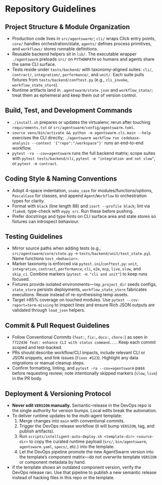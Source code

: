 # Repository Guidelines

## Project Structure & Module Organization
- Production code lives in `src/agentswarm/`; `cli/` wraps Click entry points, `core/` handles orchestration/state, `agents/` defines process primitives, and `workflows/` stores runnable definitions.
- Reusable backend helpers sit in `lib/`. The executable wrapper `./agentswarm` preloads `src/` on `PYTHONPATH` so humans and agents share the same CLI surface.
- Tests reside under `tests/backend/` with taxonomy-aligned suites: `cli/`, `contract/`, `integration/`, `performance/`, and `unit/`. Each suite pulls fixtures from `tests/backend/conftest.py` (e.g., `cli_invoke`, `workflow_state_store`).
- Runtime artifacts land in `.agentswarm/state.json` and `workflow_state/`; treat them as ephemeral and keep them out of version control.

## Build, Test, and Development Commands
- `./install.sh` prepares or updates the virtualenv; rerun after touching `requirements.txt` or `src/agentswarm/config/agentswarm.toml`.
- `source venv/bin/activate && python -m agentswarm.cli.main --help` exercises the CLI directly; `./agentswarm workflow run codebase-analysis --context '{"repo":"/workspace"}'` runs an end-to-end workflow.
- `pytest -ra --cov=agentswarm` runs the full backend matrix; scope suites with `pytest tests/backend/cli`, `pytest -m "integration and not slow"`, or `pytest -m contract`.

## Coding Style & Naming Conventions
- Adopt 4-space indentation, `snake_case` for modules/functions/options, `PascalCase` for classes, and append `Agent`/`Workflow` to orchestration types for clarity.
- Format with `black` (line length 88) and `isort --profile black`; lint via `flake8`, type-check with `mypy src`. Run these before pushing.
- Prefer docstrings and type hints on CLI surface area and state stores so fixtures can introspect behaviour.

## Testing Guidelines
- Mirror source paths when adding tests (e.g., `src/agentswarm/core/state.py` → `tests/backend/unit/test_state.py`). Name functions `test_<behavior>`.
- Marker taxonomy is enforced via `pytest.ini`/`conftest.py`: `unit`, `integration`, `contract`, `performance`, `cli`, `e2e`, `mcp`, `live`, `slow`, and `skip_ci`. Combine markers (`pytest -m "cli and unit"`) to keep runs focused.
- Fixtures provide isolated environments—`tmp_project_dir` seeds configs, `state_store` persists deployments, `workflow_state_store` fabricates executions. Reuse instead of re-synthesising temp assets.
- Target ≥85% coverage on touched modules. Use `pytest --cov-report=term-missing` to inspect lines and ensure Rich JSON outputs are validated through `load_json` helpers.

## Commit & Pull Request Guidelines
- Follow Conventional Commits (`feat:`, `fix:`, `docs:`, `chore:`) as seen in `f722436 feat: enhance CLI with status command...`. Keep each commit scoped and test-backed.
- PRs should describe workflow/CLI impacts, include relevant CLI or JSON snippets, and link issues (`Fixes #123`). Highlight any data migrations or manual cleanup steps.
- Confirm formatting, linting, and `pytest -ra --cov=agentswarm` pass before requesting review; note intentionally skipped markers (`slow`, `live`) in the PR body.

## Deployment & Versioning Protocol
- **Never edit `VERSION` manually.** Semantic-release in the DevOps repo is the single authority for version bumps. Local edits break the automation.
- To deliver runtime updates to the multi-agent template:
  1. Merge changes into `main` with conventional commits.
  2. Trigger the DevOps release workflow (it will bump `VERSION`, tag, and publish artifacts).
  3. Run `scripts/intelligent-auto-deploy.sh <template-dir> <source-dir>` to copy the curated runtime payload (`src/`, `bin/agentswarm`, `agentswarm.yaml`, `specs/`, etc.) into the template.
  4. Let the DevOps pipeline promote the new AgentSwarm version into the template’s component matrix—do not overwrite template `VERSION` or component metadata by hand.
- If the template shows an outdated component version, verify the DevOps release ran. Use that pipeline to publish a new semantic release instead of hacking files in this repo or the template.
